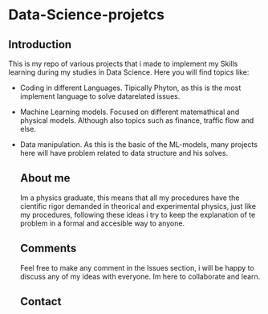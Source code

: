 # Data-Science-projetcs
## Introduction

 This is my repo of various projects that i made to implement my Skills learning during my studies in Data Science. Here you will find topics like:
 * Coding in different Languages.
   Tipically Phyton, as this is the most implement language to solve datarelated issues.
* Machine Learning models.
  Focused on different matemathical and physical models. Although also topics such as finance, traffic flow and else.
* Data manipulation.
    As this is the basic of the ML-models, many projects here will have problem related to data structure and his solves.

  ## About me
  Im a physics graduate, this means that all my procedures have the cientific rigor demanded in theorical and experimental physics, just like my procedures, following these ideas i try to keep the explanation of te problem in a formal and accesible way to anyone.

  ## Comments

  Feel free to make any comment in the Issues section, i will be happy to discuss any of my ideas with everyone. Im here to collaborate and learn.

  ## Contact

  
